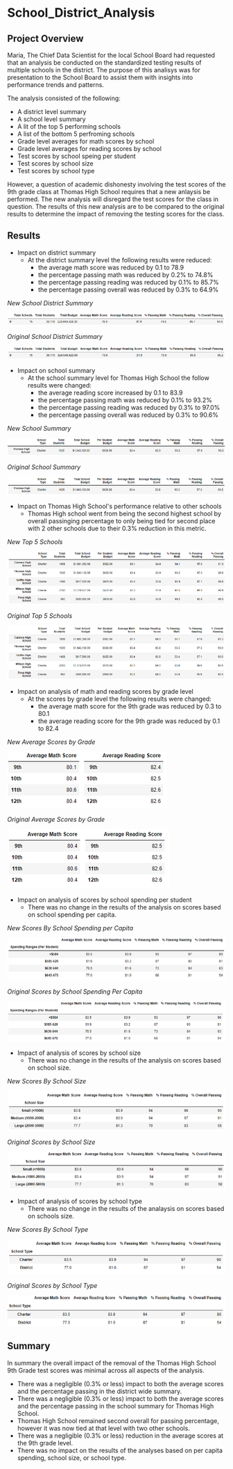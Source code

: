 # School_District_Analysis
## Project Overview
Maria, The Chief Data Scientist for the local School Board had requested that an analysis be conducted on the standardized testing results of multiple schools in the district. The purpose of this analisys was for presentation to the School Board to assist them with insights into performance trends and patterns. 

The analysis consisted of the following:
- A district level summary
- A school level summary
- A lit of the top 5 performing schools
- A list of the bottom 5 perfroming schools
- Grade level averages for math scores by school
- Grade level averages for reading scores by school
- Test scores by school speing per student
- Test scores by school size
- Test scores by school type
     
However, a question of academic dishonesty involving the test scores of the 9th grade class at Thomas High School requires that a new anlaysis be performed. The new analysis will disregard the test scores for the class in question. The results of this new analysis are to be compared to the original results to determine the impact of removing the testing scores for the class.

## Results

- Impact on district summary
     - At the district summary level the following results were reduced:
          - the average math score was reduced by 0.1 to 78.9 
          - the percentage passing math was reduced by 0.2% to 74.8% 
          - the percentage passing reading was reduced by 0.1% to 85.7%
          - the percentage passing overall was reduced by 0.3% to 64.9%

*New School District Summary*
     
![New District Summary](./Resources/new_district_summary.png)

*Original School District Summary*
     
![Original District Summary](./Resources/original_district_summary.png)

- Impact on school summary
     - At the school summary level for Thomas High School the follow results were changed:
          - the average reading score increased by 0.1 to 83.9
          - the percentage passing math was reduced by 0.1% to 93.2% 
          - the percentage passing reading was reduced by 0.3% to 97.0%
          - the percentage passing overall was reduced by 0.3% to 90.6% 

*New School Summary*

![New School Summary](./Resources/new_THS_school_summary.png)

*Original School Summary*

![Original School Summary](./Resources/original_THS_school_summary.png)

- Impact on Thomas High School's performance relative to other schools
     - Thomas High school went from being the second highest school by overall passinging percentage to only being tied for second place with 2 other schools due to their 0.3% reduction in this metric.

*New Top 5 Schools*

![New Top 5 Schools](./Resources/new_top_five_schools.png)

*Original Top 5 Schools*

![Original Top 5 Schools](./Resources/original_top_five_schools.png)

- Impact on analysis of math and reading scores by grade level
     - At the scores by grade level the following results were changed:
          - the average math score for the 9th grade was reduced by 0.3 to 80.1
          - the average reading score for the 9th grade was reduced by 0.1 to 82.4

*New Average Scores by Grade*

![New Average Scores by Grade](./Resources/new_average_scores_by_grade.png)

*Original Average Scores by Grade*

![Original Average Scores by Grade](./Resources/original_average_scores_by_grade.png)

- Impact on analysis of scores by school spending per student
     - There was no change in the results of the analysis on scores based on school spending per capita.
     
*New Scores By School Spending per Capita*

![New Scores By School Spending per Capita](./Resources/new_scores_by_school_spending.png)

*Original Scores by School Spending Per Capita*

![Original Scores By School Spending per Capita](./Resources/original_scores_by_school_spending.png)


- Impact of analysis of scores by school size
     - There was no change in the results of the analysis on scores based on school size.

*New Scores By School Size*

![New Scores By School Size](./Resources/new_scores_by_school_size.png)

*Original Scores by School Size*

![Original Scores By School Size](./Resources/original_scores_by_school_size.png)

- Impact of analysis of scores by school type
     - There was no change in the results of the analaysis on scores based on schools size.

*New Scores By School Type*

![New Scores By School Type](./Resources/new_scores_by_school_type.png)

*Original Scores by School Type*

![Original Scores By School Type](./Resources/original_scores_by_school_type.png)

## Summary

In summary the overall impact of the removal of the Thomas High School 9th Grade test scores was minimal across all aspects of the analysis. 
- There was a negligible (0.3% or less) impact to both the average scores and the percentage passing in the district wide summary. 
- There was a negligible (0.3% or less) impact to both the average scores and the percentage passing in the school summary for Thomas High School. 
- Thomas High School remained second overall for passing percentage, however it was now tied at that level with two other schools. 
- There was a negligible (0.3% or less) reduction in the average scores at the 9th grade level. 
- There was no impact on the results of the analyses based on per capita spending, school size, or school type.
